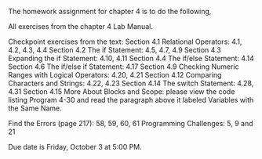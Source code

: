 The homework assignment for chapter 4 is to do the following,

All exercises from the chapter 4 Lab Manual.

Checkpoint exercises from the text:
Section 4.1 Relational Operators: 4.1, 4.2, 4.3, 4.4
Section 4.2 The if Statement: 4.5, 4.7, 4.9
Section 4.3 Expanding the if Statement: 4.10, 4.11
Section 4.4 The if/else Statement: 4.14
Section 4.6 The if/else if Statement: 4.17
Section 4.9 Checking Numeric Ranges with Logical Operators: 4.20, 4.21
Section 4.12 Comparing Characters and Strings: 4.22, 4.23
Section 4.14 The switch Statement: 4.28, 4.31
Section 4.15 More About Blocks and Scope: please view the code listing Program 4-30 and read the paragraph above it labeled Variables with the Same Name.

Find the Errors (page 217): 58, 59, 60, 61
Programming Challenges: 5, 9 and 21

Due date is Friday, October 3 at 5:00 PM.

